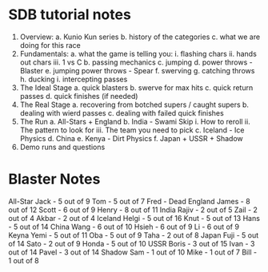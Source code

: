 SDB tutorial notes
==================

1. Overview:
	a. Kunio Kun series
	b. history of the categories
	c. what we are doing for this race
2. Fundamentals:
	a. what the game is telling you:
		i. flashing chars
		ii. hands out chars
		iii. 1 vs C
	b. passing mechanics
	c. jumping
	d. power throws - Blaster
	e. jumping power throws - Spear
	f. swerving
	g. catching throws
	h. ducking
	i. intercepting passes
3. The Ideal Stage
	a. quick blasters
	b. swerve for max hits
	c. quick return passes
	d. quick finishes (if needed)
4. The Real Stage
	a. recovering from botched supers / caught supers
	b. dealing with wierd passes
	c. dealing with failed quick finishes
5. The Run
	a. All-Stars + England
	b. India - Swami Skip
		i. How to reroll
		ii. The pattern to look for
		iii. The team you need to pick
	c. Iceland - Ice Physics
	d. China
	e. Kenya - Dirt Physics
	f. Japan + USSR + Shadow
6. Demo runs and questions



Blaster Notes
=============
All-Star
  Jack - 5 out of 9
  Tom  - 5 out of 7
  Fred - Dead
England
  James - 8 out of 12
  Scott - 6 out of 9
  Henry - 8 out of 11
India
  Rajiv - 2 out of 5
  Zail  - 2 out of 4
  Akbar - 2 out of 4
Iceland
  Helgi - 5 out of 16
  Knut  - 5 out of 13
  Hans  - 5 out of 14
China
  Wang  - 6 out of 10
  Hsieh - 6 out of 9
  Li    - 6 out of 9
Keyna
  Yemi - 5 out of 11
  Oba  - 5 out of 9
  Taha - 2 out of 8
Japan
  Fuji  - 5 out of 14
  Sato  - 2 out of 9
  Honda - 5 out of 10
USSR
  Boris - 3 out of 15
  Ivan  - 3 out of 14
  Pavel - 3 out of 14
Shadow
  Sam  - 1 out of 10
  Mike - 1 out of 7
  Bill - 1 out of 8
